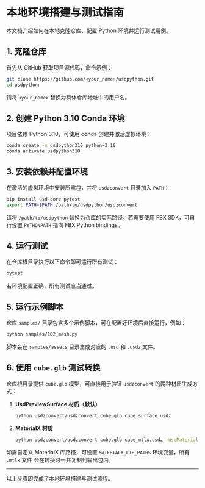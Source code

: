 # 本地环境搭建与测试指南

本文档介绍如何在本地克隆仓库、配置 Python 环境并运行测试用例。

## 1. 克隆仓库

首先从 GitHub 获取项目源代码，命令示例：

```bash
git clone https://github.com/<your_name>/usdpython.git
cd usdpython
```

请将 `<your_name>` 替换为具体仓库地址中的用户名。

## 2. 创建 Python 3.10 Conda 环境

项目依赖 Python 3.10，可使用 conda 创建并激活虚拟环境：

```bash
conda create -n usdpython310 python=3.10
conda activate usdpython310
```

## 3. 安装依赖并配置环境

在激活的虚拟环境中安装所需包，并将 `usdzconvert` 目录加入 `PATH`：

```bash
pip install usd-core pytest
export PATH=$PATH:/path/to/usdpython/usdzconvert
```

请将 `/path/to/usdpython` 替换为仓库的实际路径。若需要使用 FBX SDK，可自行设置 `PYTHONPATH` 指向 FBX Python bindings。

## 4. 运行测试

在仓库根目录执行以下命令即可运行所有测试：

```bash
pytest
```

若环境配置正确，所有测试应当通过。

## 5. 运行示例脚本

仓库 `samples/` 目录包含多个示例脚本，可在配置好环境后直接运行，例如：

```bash
python samples/102_mesh.py
```

脚本会在 `samples/assets` 目录生成对应的 `.usd` 和 `.usdz` 文件。

## 6. 使用 `cube.glb` 测试转换

仓库根目录提供 `cube.glb` 模型，可直接用于验证 `usdzconvert` 的两种材质生成方式：

1. **UsdPreviewSurface 材质（默认）**

   ```bash
   python usdzconvert/usdzconvert cube.glb cube_surface.usdz
   ```

2. **MaterialX 材质**

   ```bash
   python usdzconvert/usdzconvert cube.glb cube_mtlx.usdz -useMaterialX
   ```

如需自定义 MaterialX 库路径，可设置 `MATERIALX_LIB_PATHS` 环境变量，所有 `.mtlx` 文件
会在转换时一并复制到输出包内。

---
以上步骤即完成了本地环境搭建与测试流程。
